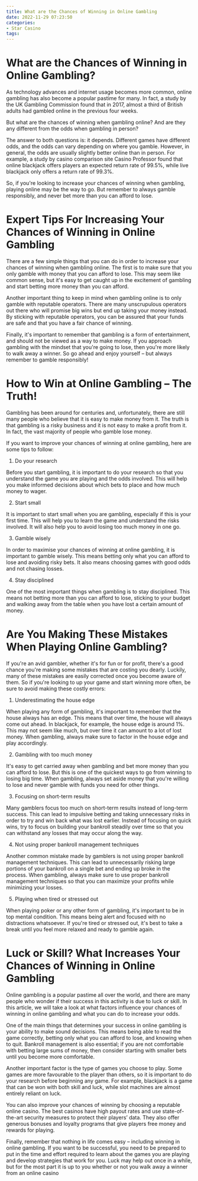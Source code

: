 ```yaml
---
title: What are the Chances of Winning in Online Gambling
date: 2022-11-29 07:23:50
categories:
- Star Casino
tags:
---
```



#  What are the Chances of Winning in Online Gambling?

As technology advances and internet usage becomes more common, online gambling has also become a popular pastime for many. In fact, a study by the UK Gambling Commission found that in 2017, almost a third of British adults had gambled online in the previous four weeks.

But what are the chances of winning when gambling online? And are they any different from the odds when gambling in person?

The answer to both questions is: it depends. Different games have different odds, and the odds can vary depending on where you gamble. However, in general, the odds are usually slightly better online than in person. For example, a study by casino comparison site Casino Professor found that online blackjack offers players an expected return rate of 99.5%, while live blackjack only offers a return rate of 99.3%.

So, if you're looking to increase your chances of winning when gambling, playing online may be the way to go. But remember to always gamble responsibly, and never bet more than you can afford to lose.

#  Expert Tips For Increasing Your Chances of Winning in Online Gambling

There are a few simple things that you can do in order to increase your chances of winning when gambling online. The first is to make sure that you only gamble with money that you can afford to lose. This may seem like common sense, but it's easy to get caught up in the excitement of gambling and start betting more money than you can afford.

Another important thing to keep in mind when gambling online is to only gamble with reputable operators. There are many unscrupulous operators out there who will promise big wins but end up taking your money instead. By sticking with reputable operators, you can be assured that your funds are safe and that you have a fair chance of winning.

Finally, it's important to remember that gambling is a form of entertainment, and should not be viewed as a way to make money. If you approach gambling with the mindset that you're going to lose, then you're more likely to walk away a winner. So go ahead and enjoy yourself – but always remember to gamble responsibly!

#  How to Win at Online Gambling – The Truth!

Gambling has been around for centuries and, unfortunately, there are still many people who believe that it is easy to make money from it. The truth is that gambling is a risky business and it is not easy to make a profit from it. In fact, the vast majority of people who gamble lose money.

If you want to improve your chances of winning at online gambling, here are some tips to follow:

1. Do your research

Before you start gambling, it is important to do your research so that you understand the game you are playing and the odds involved. This will help you make informed decisions about which bets to place and how much money to wager.

2. Start small

It is important to start small when you are gambling, especially if this is your first time. This will help you to learn the game and understand the risks involved. It will also help you to avoid losing too much money in one go.

3. Gamble wisely

In order to maximise your chances of winning at online gambling, it is important to gamble wisely. This means betting only what you can afford to lose and avoiding risky bets. It also means choosing games with good odds and not chasing losses.

4. Stay disciplined

One of the most important things when gambling is to stay disciplined. This means not betting more than you can afford to lose, sticking to your budget and walking away from the table when you have lost a certain amount of money.

#  Are You Making These Mistakes When Playing Online Gambling? 

If you're an avid gambler, whether it's for fun or for profit, there's a good chance you're making some mistakes that are costing you dearly. Luckily, many of these mistakes are easily corrected once you become aware of them. So if you're looking to up your game and start winning more often, be sure to avoid making these costly errors:

1. Underestimating the house edge

When playing any form of gambling, it's important to remember that the house always has an edge. This means that over time, the house will always come out ahead. In blackjack, for example, the house edge is around 1%. This may not seem like much, but over time it can amount to a lot of lost money. When gambling, always make sure to factor in the house edge and play accordingly.

2. Gambling with too much money

It's easy to get carried away when gambling and bet more money than you can afford to lose. But this is one of the quickest ways to go from winning to losing big time. When gambling, always set aside money that you're willing to lose and never gamble with funds you need for other things.

3. Focusing on short-term results

Many gamblers focus too much on short-term results instead of long-term success. This can lead to impulsive betting and taking unnecessary risks in order to try and win back what was lost earlier. Instead of focusing on quick wins, try to focus on building your bankroll steadily over time so that you can withstand any losses that may occur along the way.

4. Not using proper bankroll management techniques

Another common mistake made by gamblers is not using proper bankroll management techniques. This can lead to unnecessarily risking large portions of your bankroll on a single bet and ending up broke in the process. When gambling, always make sure to use proper bankroll management techniques so that you can maximize your profits while minimizing your losses.

5. Playing when tired or stressed out

When playing poker or any other form of gambling, it's important to be in top mental condition. This means being alert and focused with no distractions whatsoever. If you're tired or stressed out, it's best to take a break until you feel more relaxed and ready to gamble again.

#  Luck or Skill? What Increases Your Chances of Winning in Online Gambling

Online gambling is a popular pastime all over the world, and there are many people who wonder if their success in this activity is due to luck or skill. In this article, we will take a look at what factors influence your chances of winning in online gambling and what you can do to increase your odds.

One of the main things that determines your success in online gambling is your ability to make sound decisions. This means being able to read the game correctly, betting only what you can afford to lose, and knowing when to quit. Bankroll management is also essential; if you are not comfortable with betting large sums of money, then consider starting with smaller bets until you become more comfortable.

Another important factor is the type of games you choose to play. Some games are more favourable to the player than others, so it is important to do your research before beginning any game. For example, blackjack is a game that can be won with both skill and luck, while slot machines are almost entirely reliant on luck.

You can also improve your chances of winning by choosing a reputable online casino. The best casinos have high payout rates and use state-of-the-art security measures to protect their players’ data. They also offer generous bonuses and loyalty programs that give players free money and rewards for playing.

Finally, remember that nothing in life comes easy – including winning in online gambling. If you want to be successful, you need to be prepared to put in the time and effort required to learn about the games you are playing and develop strategies that work for you. Luck may help out once in a while, but for the most part it is up to you whether or not you walk away a winner from an online casino
